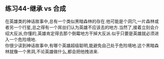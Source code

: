 ## 练习44-继承 vs 合成
在英雄类的神话故事中,总有一个类似黑暗森林的存在.他可能是个洞穴,一片森林或者另一个行星,总之得有一个屌丝们认为英雄不应该去的地方.当然了,接着立刻会介绍大反派,你懂的,英雄肯定得去那个倒霉地方干掉大反派.似乎只要是英雄就必须进入一个危险境地.  
你很少读到神话故事中,有哪个英雄超级聪明,能避免自己处于危险境地.这个黑暗森林就像一个黑洞,不论英雄做什么,都会把他拽进来.

